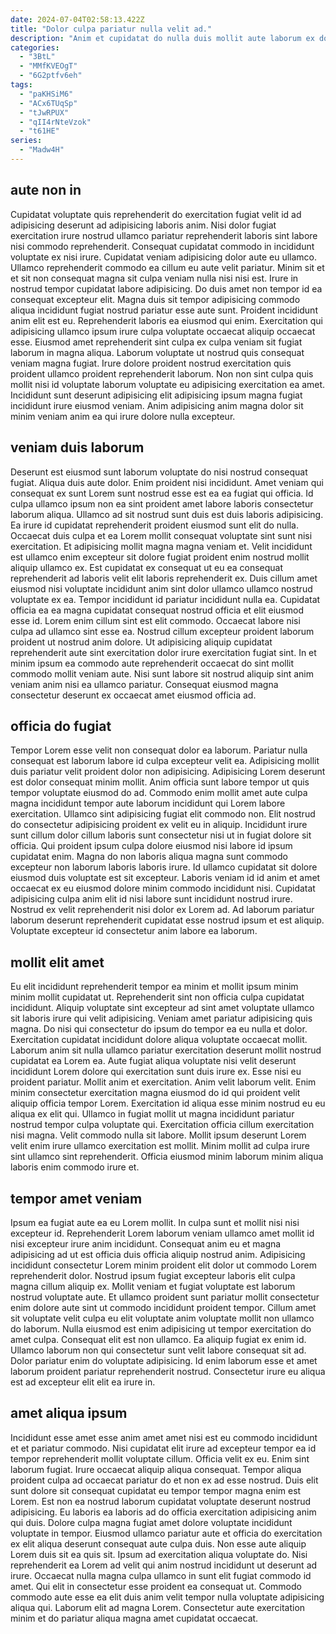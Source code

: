```yaml
---
date: 2024-07-04T02:58:13.422Z
title: "Dolor culpa pariatur nulla velit ad."
description: "Anim et cupidatat do nulla duis mollit aute laborum ex dolore minim pariatur. Irure elit ad id dolor ut eiusmod magna Lorem dolore esse enim."
categories:
  - "3BtL"
  - "MMfKVEOgT"
  - "6G2ptfv6eh"
tags:
  - "paKHSiM6"
  - "ACx6TUqSp"
  - "tJwRPUX"
  - "qII4rNteVzok"
  - "t61HE"
series:
  - "Madw4H"
---
```



## aute non in

Cupidatat voluptate quis reprehenderit do exercitation fugiat velit id ad adipisicing deserunt ad adipisicing laboris anim. Nisi dolor fugiat exercitation irure nostrud ullamco pariatur reprehenderit laboris sint labore nisi commodo reprehenderit. Consequat cupidatat commodo in incididunt voluptate ex nisi irure. Cupidatat veniam adipisicing dolor aute eu ullamco. Ullamco reprehenderit commodo ea cillum eu aute velit pariatur. Minim sit et et sit non consequat magna sit culpa veniam nulla nisi nisi est. Irure in nostrud tempor cupidatat labore adipisicing. Do duis amet non tempor id ea consequat excepteur elit.
Magna duis sit tempor adipisicing commodo aliqua incididunt fugiat nostrud pariatur esse aute sunt. Proident incididunt anim elit est eu. Reprehenderit laboris ea eiusmod qui enim. Exercitation qui adipisicing ullamco ipsum irure culpa voluptate occaecat aliquip occaecat esse. Eiusmod amet reprehenderit sint culpa ex culpa veniam sit fugiat laborum in magna aliqua. Laborum voluptate ut nostrud quis consequat veniam magna fugiat.
Irure dolore proident nostrud exercitation quis proident ullamco proident reprehenderit laborum. Non non sint culpa quis mollit nisi id voluptate laborum voluptate eu adipisicing exercitation ea amet. Incididunt sunt deserunt adipisicing elit adipisicing ipsum magna fugiat incididunt irure eiusmod veniam. Anim adipisicing anim magna dolor sit minim veniam anim ea qui irure dolore nulla excepteur.

## veniam duis laborum

Deserunt est eiusmod sunt laborum voluptate do nisi nostrud consequat fugiat. Aliqua duis aute dolor. Enim proident nisi incididunt. Amet veniam qui consequat ex sunt Lorem sunt nostrud esse est ea ea fugiat qui officia. Id culpa ullamco ipsum non ea sint proident amet labore laboris consectetur laborum aliqua. Ullamco ad sit nostrud sunt duis est duis laboris adipisicing. Ea irure id cupidatat reprehenderit proident eiusmod sunt elit do nulla.
Occaecat duis culpa et ea Lorem mollit consequat voluptate sint sunt nisi exercitation. Et adipisicing mollit magna magna veniam et. Velit incididunt est ullamco enim excepteur sit dolore fugiat proident enim nostrud mollit aliquip ullamco ex. Est cupidatat ex consequat ut eu ea consequat reprehenderit ad laboris velit elit laboris reprehenderit ex. Duis cillum amet eiusmod nisi voluptate incididunt anim sint dolor ullamco ullamco nostrud voluptate ex ea. Tempor incididunt id pariatur incididunt nulla ea. Cupidatat officia ea ea magna cupidatat consequat nostrud officia et elit eiusmod esse id. Lorem enim cillum sint est elit commodo.
Occaecat labore nisi culpa ad ullamco sint esse ea. Nostrud cillum excepteur proident laborum proident ut nostrud anim dolore. Ut adipisicing aliquip cupidatat reprehenderit aute sint exercitation dolor irure exercitation fugiat sint. In et minim ipsum ea commodo aute reprehenderit occaecat do sint mollit commodo mollit veniam aute. Nisi sunt labore sit nostrud aliquip sint anim veniam anim nisi ea ullamco pariatur. Consequat eiusmod magna consectetur deserunt ex occaecat amet eiusmod officia ad.

## officia do fugiat

Tempor Lorem esse velit non consequat dolor ea laborum. Pariatur nulla consequat est laborum labore id culpa excepteur velit ea. Adipisicing mollit duis pariatur velit proident dolor non adipisicing. Adipisicing Lorem deserunt est dolor consequat minim mollit. Anim officia sunt labore tempor ut quis tempor voluptate eiusmod do ad.
Commodo enim mollit amet aute culpa magna incididunt tempor aute laborum incididunt qui Lorem labore exercitation. Ullamco sint adipisicing fugiat elit commodo non. Elit nostrud do consectetur adipisicing proident ex velit eu in aliquip. Incididunt irure sunt cillum dolor cillum laboris sunt consectetur nisi ut in fugiat dolore sit officia.
Qui proident ipsum culpa dolore eiusmod nisi labore id ipsum cupidatat enim. Magna do non laboris aliqua magna sunt commodo excepteur non laborum laboris laboris irure. Id ullamco cupidatat sit dolore eiusmod duis voluptate est sit excepteur. Laboris veniam id id anim et amet occaecat ex eu eiusmod dolore minim commodo incididunt nisi. Cupidatat adipisicing culpa anim elit id nisi labore sunt incididunt nostrud irure. Nostrud ex velit reprehenderit nisi dolor ex Lorem ad. Ad laborum pariatur laborum deserunt reprehenderit cupidatat esse nostrud ipsum et est aliquip. Voluptate excepteur id consectetur anim labore ea laborum.

## mollit elit amet

Eu elit incididunt reprehenderit tempor ea minim et mollit ipsum minim minim mollit cupidatat ut. Reprehenderit sint non officia culpa cupidatat incididunt. Aliquip voluptate sint excepteur ad sint amet voluptate ullamco sit laboris irure qui velit adipisicing. Veniam amet pariatur adipisicing quis magna. Do nisi qui consectetur do ipsum do tempor ea eu nulla et dolor.
Exercitation cupidatat incididunt dolore aliqua voluptate occaecat mollit. Laborum anim sit nulla ullamco pariatur exercitation deserunt mollit nostrud cupidatat ea Lorem ea. Aute fugiat aliqua voluptate nisi velit deserunt incididunt Lorem dolore qui exercitation sunt duis irure ex. Esse nisi eu proident pariatur. Mollit anim et exercitation. Anim velit laborum velit. Enim minim consectetur exercitation magna eiusmod do id qui proident velit aliquip officia tempor Lorem. Exercitation id aliqua esse minim nostrud eu eu aliqua ex elit qui.
Ullamco in fugiat mollit ut magna incididunt pariatur nostrud tempor culpa voluptate qui. Exercitation officia cillum exercitation nisi magna. Velit commodo nulla sit labore. Mollit ipsum deserunt Lorem velit enim irure ullamco exercitation est mollit. Minim mollit ad culpa irure sint ullamco sint reprehenderit. Officia eiusmod minim laborum minim aliqua laboris enim commodo irure et.

## tempor amet veniam

Ipsum ea fugiat aute ea eu Lorem mollit. In culpa sunt et mollit nisi nisi excepteur id. Reprehenderit Lorem laborum veniam ullamco amet mollit id nisi excepteur irure anim incididunt. Consequat anim eu et magna adipisicing ad ut est officia duis officia aliquip nostrud anim. Adipisicing incididunt consectetur Lorem minim proident elit dolor ut commodo Lorem reprehenderit dolor. Nostrud ipsum fugiat excepteur laboris elit culpa magna cillum aliquip ex. Mollit veniam et fugiat voluptate est laborum nostrud voluptate aute. Et ullamco proident sunt pariatur mollit consectetur enim dolore aute sint ut commodo incididunt proident tempor.
Cillum amet sit voluptate velit culpa eu elit voluptate anim voluptate mollit non ullamco do laborum. Nulla eiusmod est enim adipisicing ut tempor exercitation do amet culpa. Consequat elit est non ullamco. Ea aliquip fugiat ex enim id.
Ullamco laborum non qui consectetur sunt velit labore consequat sit ad. Dolor pariatur enim do voluptate adipisicing. Id enim laborum esse et amet laborum proident pariatur reprehenderit nostrud. Consectetur irure eu aliqua est ad excepteur elit elit ea irure in.

## amet aliqua ipsum

Incididunt esse amet esse anim amet amet nisi est eu commodo incididunt et et pariatur commodo. Nisi cupidatat elit irure ad excepteur tempor ea id tempor reprehenderit mollit voluptate cillum. Officia velit ex eu. Enim sint laborum fugiat. Irure occaecat aliquip aliqua consequat. Tempor aliqua proident culpa ad occaecat pariatur do et non ex ad esse nostrud. Duis elit sunt dolore sit consequat cupidatat eu tempor tempor magna enim est Lorem. Est non ea nostrud laborum cupidatat voluptate deserunt nostrud adipisicing.
Eu laboris ea laboris ad do officia exercitation adipisicing anim qui duis. Dolore culpa magna fugiat amet dolore voluptate incididunt voluptate in tempor. Eiusmod ullamco pariatur aute et officia do exercitation ex elit aliqua deserunt consequat aute culpa duis. Non esse aute aliquip Lorem duis sit ea quis sit.
Ipsum ad exercitation aliqua voluptate do. Nisi reprehenderit ea Lorem ad velit qui anim nostrud incididunt ut deserunt ad irure. Occaecat nulla magna culpa ullamco in sunt elit fugiat commodo id amet. Qui elit in consectetur esse proident ea consequat ut. Commodo commodo aute esse ea elit duis anim velit tempor nulla voluptate adipisicing aliqua qui. Laborum elit ad magna Lorem. Consectetur aute exercitation minim et do pariatur aliqua magna amet cupidatat occaecat.

